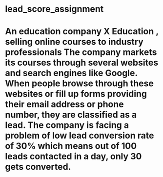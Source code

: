 # lead_score_assignment
# An education company X Education , selling online courses to industry professionals The company markets its courses through several websites and search engines like Google. When people browse through these websites or fill up forms providing their email address or phone number, they are classified as a lead. The company is facing a problem of low lead conversion rate of 30% which means out of 100 leads contacted in a day, only 30 gets converted.

